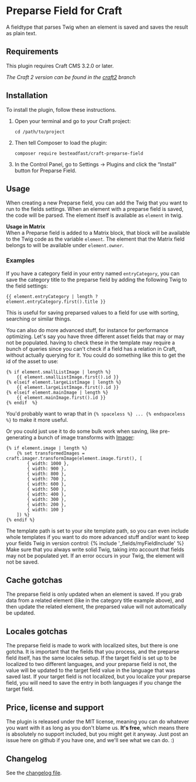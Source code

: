 # Preparse Field for Craft

A fieldtype that parses Twig when an element is saved and saves the result as plain text.

## Requirements

This plugin requires Craft CMS 3.2.0 or later.

_The Craft 2 version can be found in the [craft2](https://github.com/besteadfast/craft-preparse-field/tree/craft2) branch_

## Installation

To install the plugin, follow these instructions.

1.  Open your terminal and go to your Craft project:

        cd /path/to/project

2.  Then tell Composer to load the plugin:

        composer require besteadfast/craft-preparse-field

3.  In the Control Panel, go to Settings → Plugins and click the “Install” button for Preparse Field.

## Usage

When creating a new Preparse field, you can add the Twig that you want to run to the fields settings. When an element with a preparse field is saved, the code will be parsed. The element itself is available as `element` in twig.

**Usage in Matrix**  
When a Preparse field is added to a Matrix block, that block will be available to the Twig code as the variable `element`. The element that the Matrix field belongs to will be available under `element.owner`.

### Examples

If you have a category field in your entry named `entryCategory`, you can save the category title to the preparse field by adding the following Twig to the field settings:

    {{ element.entryCategory | length ? element.entryCategory.first().title }}

This is useful for saving preparsed values to a field for use with sorting, searching or similar things.

You can also do more advanced stuff, for instance for performance optimizing. Let's say you have three different asset fields that may or may not be populated. having to check these in the template may require a bunch of queries since you can't check if a field has a relation in Craft, without actually querying for it. You could do something like this to get the id of the asset to use:

    {% if element.smallListImage | length %}
        {{ element.smallListImage.first().id }}
    {% elseif element.largeListImage | length %}
        {{ element.largeListImage.first().id }}
    {% elseif element.mainImage | length %}
        {{ element.mainImage.first().id }}
    {% endif  %}

You'd probably want to wrap that in `{% spaceless %} ... {% endspaceless %}` to make it more useful.

Or you could just use it to do some bulk work when saving, like pre-generating a bunch of image transforms with [Imager](https://github.com/aelvan/Imager-Craft):

    {% if element.image | length %}
        {% set transformedImages = craft.imager.transformImage(element.image.first(), [
    	    { width: 1000 },
    	    { width: 900 },
    	    { width: 800 },
    	    { width: 700 },
    	    { width: 600 },
    	    { width: 500 },
    	    { width: 400 },
    	    { width: 300 },
    	    { width: 200 },
    	    { width: 100 }
        ]) %}
    {% endif %}

The template path is set to your site template path, so you can even include whole templates if you want to do more advanced stuff and/or want to keep your fields Twig in version control:
{% include '_fields/myFieldInclude' %}
Make sure that you always write solid Twig, taking into account that fields may not be populated yet. If an error occurs in your Twig, the element will not be saved.

## Cache gotchas

The preparse field is only updated when an element is saved. If you grab data from a related element (like in the category title example above), and then update the related element, the preparsed value will not automatically be updated.

## Locales gotchas

The preparse field is made to work with localized sites, but there is one gotcha. It is important that the fields that you process, and the preparse field itself, has the same locales setup. If the target field is set up to be localized to two different languages, and your preparse field is not, the value will be updated to the target field value in the language that was saved last. If your target field is not localized, but you localize your preparse field, you will need to save the entry in both languages if you change the target field.

## Price, license and support

The plugin is released under the MIT license, meaning you can do whatever you want with it as long as you don't blame us. **It's free**, which means there is absolutely no support included, but you might get it anyway. Just post an issue here on github if you have one, and we'll see what we can do. :)

## Changelog

See the [changelog file](https://github.com/besteadfast/craft-preparse-field/blob/master/CHANGELOG.md).
